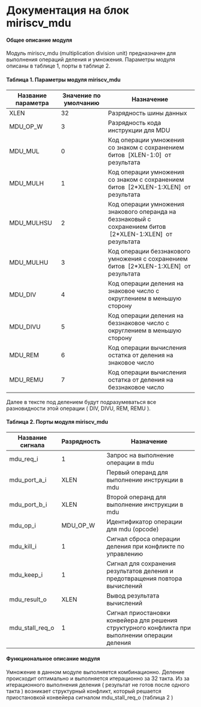 # Документация на блок miriscv_mdu

#### Общее описание модуля

Модуль miriscv_mdu (multiplication division unit) предназначен для выполнения операций деления и умножения. Параметры модуля описаны в таблице 1, порты в таблице 2.

#### Таблица 1. Параметры модуля miriscv_mdu

| Название параметра | Значение по умолчанию | Назначение                                                                                                    |
|--------------------|-----------------------|---------------------------------------------------------------------------------------------------------------|
| XLEN               | 32                    | Разрядность шины данных                                                                                       |
| MDU_OP_W           | 3                     | Разрядность кода инструкции для MDU                                                                           |
| MDU_MUL            | 0                     | Код операции умножения со знаком с сохранением битов &nbsp;[XLEN-1:0]&nbsp; от результата                               |
| MDU_MULH           | 1                     | Код операции умножения со знаком с сохранением битов &nbsp;[2*XLEN-1:XLEN]&nbsp; от результата                         |
| MDU_MULHSU         | 2                     | Код операции умножения знакового операнда на беззнаковый с сохранением битов &nbsp;[2*XLEN-1:XLEN]&nbsp; от результата |
| MDU_MULHU          | 3                     | Код операции беззнакового умножения с сохранением битов &nbsp;[2*XLEN-1:XLEN]&nbsp; от результата                      |
| MDU_DIV            | 4                     | Код операции деления на знаковое число с округлением в меньшую сторону                                        |
| MDU_DIVU           | 5                     | Код операции деления на беззнаковое число с округлением в меньшую сторону                                     |
| MDU_REM            | 6                     | Код операции вычисления остатка от деления на знаковое число                                                  |
| MDU_REMU           | 7                     | Код операции вычисления остатка от деления на беззнаковое число                                               |

  
Далее в тексте под делением будут подразумеваться все разновидности этой операции ( DIV, DIVU, REM, REMU ).

#### Таблица 2. Порты модуля miriscv_mdu

| Название сигнала | Разрядность | Назначение                                                                                       |
|------------------|-------------|--------------------------------------------------------------------------------------------------|
| mdu_req_i        | 1           | Запрос на выполнение операции в mdu                                                              |
| mdu_port_a_i    | XLEN        | Первый операнд для выполнение инструкции в mdu                                                   |
| mdu_port_b_i    | XLEN        | Второй операнд для выполнение инструкции в mdu                                                   |
| mdu_op_i         | MDU_OP_W    | Идентификатор операции для mdu (opcode)                                                          |
| mdu_kill_i       | 1           | Сигнал сброса операции деления при конфликте по управлению                                       |
| mdu_keep_i       | 1           | Сигнал для сохранения результатов деления и предотвращения повтора вычислений                    |
| mdu_result_o     | XLEN        | Вывод результата вычислений                                                                      |
| mdu_stall_req_o  | 1           | Сигнал приостановки конвейера для решения структурного конфликта при выполнении операции деления |

  
#### Функциональное описание модуля
 Умножение в данном модуле выполняется комбинационно. Деление происходит оптимально и выполняется итерационно за 32 такта. Из за итерационного выполнения деления ( результат не готов после одного такта ) возникает структурный конфликт, который решается приостановкой конвейера сигналом mdu_stall_req_o (таблица 2 )
